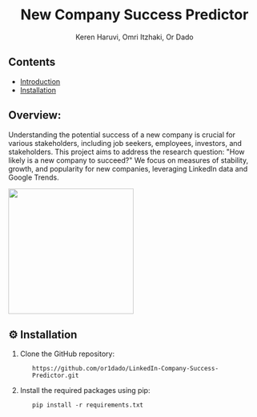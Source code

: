 <h1 align="center" id="title">New Company Success Predictor</h1>
<p align="center">Keren Haruvi, Omri Itzhaki, Or Dado</p>

<h2>Contents</h2>
<ul>
    <li><a href="#section1">Introduction</a></li>
    <li><a href="#section2">Installation</a></li>
</ul>

<h2 id="section1">Overview:</h2>
<p id="description">Understanding the potential success of a new company is crucial for various stakeholders, including job seekers, employees, investors, and stakeholders. This project aims to address the research question: "How likely is a new company to succeed?" We focus on measures of stability, growth, and popularity for new companies, leveraging LinkedIn data and Google Trends.</p> 

<img src="https://github.com/or1dado/LinkedIn-Company-Success-Predictor/blob/main/project%20logo.jpeg" width="250" />

<h2 id="section2">⚙️ Installation</h2>
<ol>
<li>Clone the GitHub repository:</li>
<ul>
<pre><code>https://github.com/or1dado/LinkedIn-Company-Success-Predictor.git</code></pre>
</ul>

<li>Install the required packages using pip:</li>
<ul>
<pre><code>pip install -r requirements.txt</code></pre>
</ul>
</ol>
